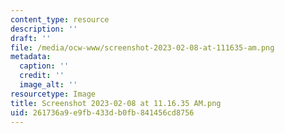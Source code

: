 ```yaml
---
content_type: resource
description: ''
draft: ''
file: /media/ocw-www/screenshot-2023-02-08-at-111635-am.png
metadata:
  caption: ''
  credit: ''
  image_alt: ''
resourcetype: Image
title: Screenshot 2023-02-08 at 11.16.35 AM.png
uid: 261736a9-e9fb-433d-b0fb-841456cd8756
---
```

